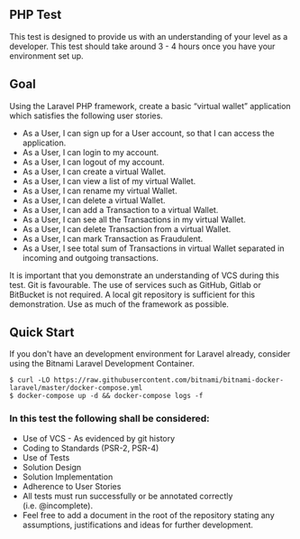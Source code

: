 ## PHP Test
This test is designed to provide us with an understanding of your level as a developer.
This test should take around 3 - 4 hours once you have your environment set up.

## Goal
Using the Laravel PHP framework, create a basic “virtual wallet” application which satisfies the following user stories.
- As a User, I can sign up for a User account, so that I can access the application.
- As a User, I can login to my account.
- As a User, I can logout of my account.
- As a User, I can create a virtual Wallet.
- As a User, I can view a list of my virtual Wallet.
- As a User, I can rename my virtual Wallet.
- As a User, I can delete a virtual Wallet.
- As a User, I can add a Transaction to a virtual Wallet.
- As a User, I can see all the Transactions in my virtual Wallet.
- As a User, I can delete Transaction from a virtual Wallet.
- As a User, I can mark Transaction as Fraudulent.
- As a User, I see total sum of Transactions in virtual Wallet separated in incoming and outgoing transactions. 

It is important that you demonstrate an understanding of VCS during this test. Git is favourable. The use of services such as GitHub, Gitlab or BitBucket is not required. A local git repository is sufficient for this demonstration.
Use as much of the framework as possible.

## Quick Start
If you don't have an development environment for Laravel already, consider using the Bitnami Laravel Development Container.
```
$ curl -LO https://raw.githubusercontent.com/bitnami/bitnami-docker-laravel/master/docker-compose.yml
$ docker-compose up -d && docker-compose logs -f
```

### In this test the following shall be considered:
- Use of VCS - As evidenced by git history
- Coding to Standards (PSR-2, PSR-4)
- Use of Tests
- Solution Design
- Solution Implementation
- Adherence to User Stories
- All tests must run successfully or be annotated correctly (i.e. @incomplete).
- Feel free to add a document in the root of the repository stating any assumptions, justifications and ideas for further development.
